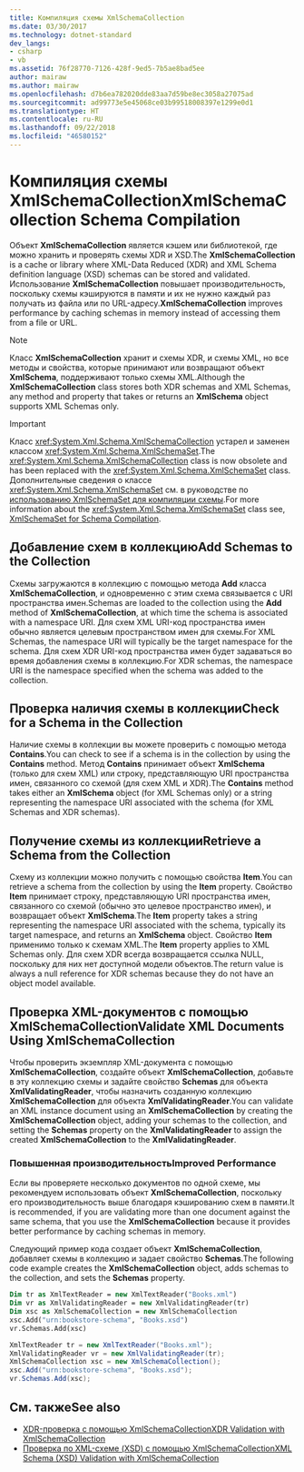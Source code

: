 ```yaml
---
title: Компиляция схемы XmlSchemaCollection
ms.date: 03/30/2017
ms.technology: dotnet-standard
dev_langs:
- csharp
- vb
ms.assetid: 76f28770-7126-428f-9ed5-7b5ae8bad5ee
author: mairaw
ms.author: mairaw
ms.openlocfilehash: d7b6ea782020dde83aa7d59be8ec3058a27075ad
ms.sourcegitcommit: ad99773e5e45068ce03b99518008397e1299e0d1
ms.translationtype: HT
ms.contentlocale: ru-RU
ms.lasthandoff: 09/22/2018
ms.locfileid: "46580152"
---
```

# <a name="xmlschemacollection-schema-compilation"></a><span data-ttu-id="2868f-102">Компиляция схемы XmlSchemaCollection</span><span class="sxs-lookup"><span data-stu-id="2868f-102">XmlSchemaCollection Schema Compilation</span></span>
<span data-ttu-id="2868f-103">Объект **XmlSchemaCollection** является кэшем или библиотекой, где можно хранить и проверять схемы XDR и XSD.</span><span class="sxs-lookup"><span data-stu-id="2868f-103">The **XmlSchemaCollection** is a cache or library where XML-Data Reduced (XDR) and XML Schema definition language (XSD) schemas can be stored and validated.</span></span> <span data-ttu-id="2868f-104">Использование **XmlSchemaCollection** повышает производительность, поскольку схемы кэшируются в памяти и их не нужно каждый раз получать из файла или по URL-адресу.</span><span class="sxs-lookup"><span data-stu-id="2868f-104">**XmlSchemaCollection** improves performance by caching schemas in memory instead of accessing them from a file or URL.</span></span>  
  
> [!NOTE]
>  <span data-ttu-id="2868f-105">Класс **XmlSchemaCollection** хранит и схемы XDR, и схемы XML, но все методы и свойства, которые принимают или возвращают объект **XmlSchema**, поддерживают только схемы XML.</span><span class="sxs-lookup"><span data-stu-id="2868f-105">Although the **XmlSchemaCollection** class stores both XDR schemas and XML Schemas, any method and property that takes or returns an **XmlSchema** object supports XML Schemas only.</span></span>  
  
> [!IMPORTANT]
>  <span data-ttu-id="2868f-106">Класс <xref:System.Xml.Schema.XmlSchemaCollection> устарел и заменен классом <xref:System.Xml.Schema.XmlSchemaSet>.</span><span class="sxs-lookup"><span data-stu-id="2868f-106">The <xref:System.Xml.Schema.XmlSchemaCollection> class is now obsolete and has been replaced with the <xref:System.Xml.Schema.XmlSchemaSet> class.</span></span> <span data-ttu-id="2868f-107">Дополнительные сведения о классе <xref:System.Xml.Schema.XmlSchemaSet> см. в руководстве по [использованию XmlSchemaSet для компиляции схемы](../../../../docs/standard/data/xml/xmlschemaset-for-schema-compilation.md).</span><span class="sxs-lookup"><span data-stu-id="2868f-107">For more information about the <xref:System.Xml.Schema.XmlSchemaSet> class see, [XmlSchemaSet for Schema Compilation](../../../../docs/standard/data/xml/xmlschemaset-for-schema-compilation.md).</span></span>  
  
## <a name="add-schemas-to-the-collection"></a><span data-ttu-id="2868f-108">Добавление схем в коллекцию</span><span class="sxs-lookup"><span data-stu-id="2868f-108">Add Schemas to the Collection</span></span>  
 <span data-ttu-id="2868f-109">Схемы загружаются в коллекцию с помощью метода **Add** класса **XmlSchemaCollection**, и одновременно с этим схема связывается с URI пространства имен.</span><span class="sxs-lookup"><span data-stu-id="2868f-109">Schemas are loaded to the collection using the **Add** method of **XmlSchemaCollection**, at which time the schema is associated with a namespace URI.</span></span> <span data-ttu-id="2868f-110">Для схем XML URI-код пространства имен обычно является целевым пространством имен для схемы.</span><span class="sxs-lookup"><span data-stu-id="2868f-110">For XML Schemas, the namespace URI will typically be the target namespace for the schema.</span></span> <span data-ttu-id="2868f-111">Для схем XDR URI-код пространства имен будет задаваться во время добавления схемы в коллекцию.</span><span class="sxs-lookup"><span data-stu-id="2868f-111">For XDR schemas, the namespace URI is the namespace specified when the schema was added to the collection.</span></span>  
  
## <a name="check-for-a-schema-in-the-collection"></a><span data-ttu-id="2868f-112">Проверка наличия схемы в коллекции</span><span class="sxs-lookup"><span data-stu-id="2868f-112">Check for a Schema in the Collection</span></span>  
 <span data-ttu-id="2868f-113">Наличие схемы в коллекции вы можете проверить с помощью метода **Contains**.</span><span class="sxs-lookup"><span data-stu-id="2868f-113">You can check to see if a schema is in the collection by using the **Contains** method.</span></span> <span data-ttu-id="2868f-114">Метод **Contains** принимает объект **XmlSchema** (только для схем XML) или строку, представляющую URI пространства имен, связанного со схемой (для схем XML и XDR).</span><span class="sxs-lookup"><span data-stu-id="2868f-114">The **Contains** method takes either an **XmlSchema** object (for XML Schemas only) or a string representing the namespace URI associated with the schema (for XML Schemas and XDR schemas).</span></span>  
  
## <a name="retrieve-a-schema-from-the-collection"></a><span data-ttu-id="2868f-115">Получение схемы из коллекции</span><span class="sxs-lookup"><span data-stu-id="2868f-115">Retrieve a Schema from the Collection</span></span>  
 <span data-ttu-id="2868f-116">Схему из коллекции можно получить с помощью свойства **Item**.</span><span class="sxs-lookup"><span data-stu-id="2868f-116">You can retrieve a schema from the collection by using the **Item** property.</span></span> <span data-ttu-id="2868f-117">Свойство **Item** принимает строку, представляющую URI пространства имен, связанного со схемой (обычно это целевое пространство имен), и возвращает объект **XmlSchema**.</span><span class="sxs-lookup"><span data-stu-id="2868f-117">The **Item** property takes a string representing the namespace URI associated with the schema, typically its target namespace, and returns an **XmlSchema** object.</span></span> <span data-ttu-id="2868f-118">Свойство **Item** применимо только к схемам XML.</span><span class="sxs-lookup"><span data-stu-id="2868f-118">The **Item** property applies to XML Schemas only.</span></span> <span data-ttu-id="2868f-119">Для схем XDR всегда возвращается ссылка NULL, поскольку для них нет доступной модели объектов.</span><span class="sxs-lookup"><span data-stu-id="2868f-119">The return value is always a null reference for XDR schemas because they do not have an object model available.</span></span>  
  
## <a name="validate-xml-documents-using-xmlschemacollection"></a><span data-ttu-id="2868f-120">Проверка XML-документов с помощью XmlSchemaCollection</span><span class="sxs-lookup"><span data-stu-id="2868f-120">Validate XML Documents Using XmlSchemaCollection</span></span>  
 <span data-ttu-id="2868f-121">Чтобы проверить экземпляр XML-документа с помощью **XmlSchemaCollection**, создайте объект **XmlSchemaCollection**, добавьте в эту коллекцию схемы и задайте свойство **Schemas** для объекта **XmlValidatingReader**, чтобы назначить созданную коллекцию **XmlSchemaCollection** для объекта **XmlValidatingReader**.</span><span class="sxs-lookup"><span data-stu-id="2868f-121">You can validate an XML instance document using an **XmlSchemaCollection** by creating the **XmlSchemaCollection** object, adding your schemas to the collection, and setting the **Schemas** property on the **XmlValidatingReader** to assign the created **XmlSchemaCollection** to the **XmlValidatingReader**.</span></span>  
  
### <a name="improved-performance"></a><span data-ttu-id="2868f-122">Повышенная производительность</span><span class="sxs-lookup"><span data-stu-id="2868f-122">Improved Performance</span></span>  
 <span data-ttu-id="2868f-123">Если вы проверяете несколько документов по одной схеме, мы рекомендуем использовать объект **XmlSchemaCollection**, поскольку его производительность выше благодаря кэшированию схем в памяти.</span><span class="sxs-lookup"><span data-stu-id="2868f-123">It is recommended, if you are validating more than one document against the same schema, that you use the **XmlSchemaCollection** because it provides better performance by caching schemas in memory.</span></span>  
  
 <span data-ttu-id="2868f-124">Следующий пример кода создает объект **XmlSchemaCollection**, добавляет схемы в коллекцию и задает свойство **Schemas**.</span><span class="sxs-lookup"><span data-stu-id="2868f-124">The following code example creates the **XmlSchemaCollection** object, adds schemas to the collection, and sets the **Schemas** property.</span></span>  
  
```vb  
Dim tr as XmlTextReader = new XmlTextReader("Books.xml")  
Dim vr as XmlValidatingReader = new XmlValidatingReader(tr)  
Dim xsc as XmlSchemaCollection = new XmlSchemaCollection  
xsc.Add("urn:bookstore-schema", "Books.xsd")  
vr.Schemas.Add(xsc)  
```  
  
```csharp  
XmlTextReader tr = new XmlTextReader("Books.xml");  
XmlValidatingReader vr = new XmlValidatingReader(tr);  
XmlSchemaCollection xsc = new XmlSchemaCollection();  
xsc.Add("urn:bookstore-schema", "Books.xsd");    
vr.Schemas.Add(xsc);  
```  
  
## <a name="see-also"></a><span data-ttu-id="2868f-125">См. также</span><span class="sxs-lookup"><span data-stu-id="2868f-125">See also</span></span>

- [<span data-ttu-id="2868f-126">XDR-проверка с помощью XmlSchemaCollection</span><span class="sxs-lookup"><span data-stu-id="2868f-126">XDR Validation with XmlSchemaCollection</span></span>](../../../../docs/standard/data/xml/xdr-validation-with-xmlschemacollection.md)  
- [<span data-ttu-id="2868f-127">Проверка по XML-схеме (XSD) с помощью XmlSchemaCollection</span><span class="sxs-lookup"><span data-stu-id="2868f-127">XML Schema (XSD) Validation with XmlSchemaCollection</span></span>](../../../../docs/standard/data/xml/xml-schema-xsd-validation-with-xmlschemacollection.md)
